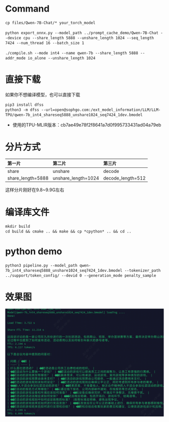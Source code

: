# Command
```
cp files/Qwen-7B-Chat/* your_torch_model

python export_onnx.py --model_path ../prompt_cache_demo/Qwen-7B-Chat --device cpu --share_length 5888 --unshare_length 1024 --seq_length 7424 --num_thread 16 --batch_size 1

./compile.sh --mode int4 --name qwen-7b --share_length 5888 --addr_mode io_alone --unshare_length 1024
```

# 直接下载
如果你不想编译模型，也可以直接下载
```
pip3 install dfss
python3 -m dfss --url=open@sophgo.com:/ext_model_information/LLM/LLM-TPU/qwen-7b_int4_shareseq5888_unshare1024_seq7424_1dev.bmodel
```
* 使用的TPU-MLIR版本：cb7ae49e78f2f8641a7d0f995733431ad04a79eb

# 分片方式
|第一片                  |第二片                 |第三片              |
|:-                     |:-                     |:-                 |
|share                  |unshare                |decode             |
|share_length=5888      |unshare_length=1024    |decode_length=512  |

这样分片刚好在9.8~9.9G左右

# 编译库文件
```
mkdir build
cd build && cmake .. && make && cp *cpython* .. && cd ..
```

# python demo
```
python3 pipeline.py --model_path qwen-7b_int4_shareseq5888_unshare1024_seq7424_1dev.bmodel --tokenizer_path ../support/token_config/ --devid 0 --generation_mode penalty_sample
```

# 效果图
![](../../../assets/Qwen_share_cache_demo.png)
